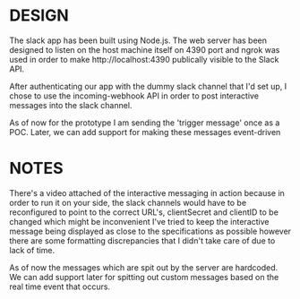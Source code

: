 DESIGN
=======
The slack app has been built using Node.js. The web server
has been designed to listen on the host machine itself on 4390 port
and ngrok was used in order to make http://localhost:4390 publically
visible to the Slack API.

After authenticating our app with the dummy slack channel that I'd
set up, I chose to use the incoming-webhook API in order to post 
interactive messages into the slack channel.

As of now for the prototype I am sending the 'trigger message' once 
as a POC. Later, we can add support for making these messages event-driven


NOTES
======

There's a video attached of the interactive messaging in action because 
in order to run it on your side, the slack channels would have to be reconfigured 
to point to the correct URL's, clientSecret and clientID to be changed which might 
be inconvenient
I've tried to keep the interactive message being displayed as close
to the specifications as possible however there are some formatting discrepancies
that I didn't take care of due to lack of time. 

As of now the messages which are spit out by the server are hardcoded. We can 
add support later for spitting out custom messages based on the real time event that
occurs.
 
